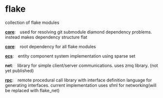 # flake
collection of flake modules

<b>[core](https://github.com/NightJolt/flake_dependency_manager)</b><span>:&emsp;used for resolving git submodule diamond dependency problems. instead makes dependency structure flat</span>

<b>[core](https://github.com/NightJolt/flake_core)</b><span>:&emsp;root dependency for all flake modules</span>

<b>[ecs](https://github.com/NightJolt/flake_ecs)</b><span>:&emsp;entity component system implementation using sparse set</span>

<b>net</b><span>:&emsp;library for simple client/server communications. uses zmq library. (not yet published)</span>

<b>[rpc](https://github.com/NightJolt/flake_rpc)</b><span>:&emsp;remote procedural call library with interface definition language for generating interfaces. current implementation uses sfml for networking(will be replaced with flake_net)</span>
